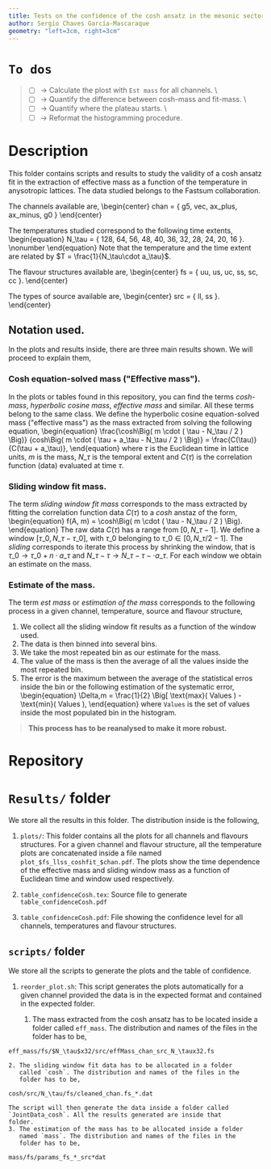 ```yaml
---
title: Tests on the confidence of the cosh ansatz in the mesonic sector
author: Sergio Chaves García-Mascaraque
geometry: "left=3cm, right=3cm"
---
```


# `To dos`

> - [ ] -> Calculate the plost with `Est mass` for all channels. \
> - [ ] -> Quantify the difference between cosh-mass and fit-mass. \
> - [ ] -> Quantify where the plateau starts. \
> - [ ] -> Reformat the histogramming procedure.

# Description

This folder contains scripts and results to study the validity of a
cosh ansatz fit in the extraction of effective mass as a function of
the temperature in anysotropic lattices. The data studied belongs to
the Fastsum collaboration. 

The channels available are,
\begin{center}
    chan = \{ g5, vec, ax\_plus, ax\_minus, g0 \}
\end{center}

The temperatures studied correspond to the following time extents,
\begin{equation}
    N\_\tau = \{ 128, 64, 56, 48, 40, 36, 32, 28, 24, 20, 16 \}.
    \nonumber
\end{equation}
Note that the temperature and the time extent are related by $T =
\frac{1}{N_\tau\cdot a_\tau}$.

The flavour structures available are,
\begin{center}
    fs = \{ uu, us, uc, ss, sc, cc \}.
\end{center}

The types of source available are,
\begin{center}
    src = \{ ll, ss \}.
\end{center}

## Notation used.
In the plots and results inside, there are three main results shown.
We will proceed to explain them,

### Cosh equation-solved mass ("Effective mass").
In the plots or tables found in this repository, you can find the
terms _cosh-mass_, _hyperbolic cosine mass_, _effective mass_ and
similar. All these terms belong to the same class. We define the
hyperbolic cosine equation-solved mass ("effective mass") as the mass
extracted from solving the following equation,
\begin{equation}
    \frac{\cosh\Big( m \cdot ( \tau - N_\tau / 2 ) \Big)}
         {cosh\Big( m \cdot ( \tau + a_\tau - N_\tau / 2 ) \Big)} =
    \frac{C(\tau)}{C(\tau + a_\tau)},
\end{equation}
where $\tau$ is the Euclidean time in lattice units, $m$ is the mass,
$N\_\tau$ is the temporal extent and $C(\tau)$ is the correlation
function (data) evaluated at time $\tau$. 

### Sliding window fit mass.
The term _sliding window fit mass_ corresponds to the mass extracted
by fitting the correlation function data $C(\tau)$ to a _cosh_ anstaz
of the form,
\begin{equation}
    f(A, m) = \cosh\Big( m \cdot ( \tau - N_\tau / 2 ) \Big).
\end{equation}
The raw data $C(\tau)$ has a range from $[0,N\_\tau-1]$. We define a
window $[\tau\_0,N\_\tau-\tau\_0]$, with $\tau\_0$ belonging to
$\tau\_0 \in [0, N\_\tau/2 -1]$. The _sliding_ corresponds to iterate
this process by shrinking the window, that is $\tau\_0 \to \tau\_0 +
n \cdot a\_\tau$ and $N\_\tau - \tau \to N\_\tau - \tau - \cdot
a\_\tau$. For each window we obtain an estimate on the mass.

### Estimate of the mass.
The term _est mass_ or _estimation of the mass_ corresponds to the
following process in a given channel, temperature, source and flavour
structure,

1. We collect all the sliding window fit results as a function of the
   window used.
2. The data is then binned into several bins.
3. We take the most repeated bin as our estimate for the mass.
4. The value of the mass is then the average of all the values inside
   the most repeated bin.
5. The error is the maximum between the average of the statistical
   erros inside the bin or the following estimation of the systematic
   error,
\begin{equation}
    \Delta\,m = \frac{1}{2} \Big[ \text{max}( Values ) - \text{min}(
    Values ),
\end{equation}
    where `Values` is the set of values inside the most populated bin
    in the histogram.

> **This process has to be reanalysed to make it more robust.**

# Repository

# `Results/` folder
We store all the results in this folder. The distribution inside is
the following,

1. `plots/`: This folder contains all the plots for all channels and
   flavours structures. For a given channel and flavour structure,
   all the temperature plots are concatenated inside a file named
   `plot_$fs_llss_coshfit_$chan.pdf`. The plots show the time
   dependence of the effective mass and sliding window mass as a
   function of Euclidean time and window used respectively.

2. `table_confidenceCosh.tex`: Source file to generate
   `table_confidenceCosh.pdf`

3. `table_confidenceCosh.pdf`: File showing the confidence level for
   all channels, temperatures and flavour structures.

## `scripts/` folder
We store all the scripts to generate the plots and the table of
confidence. 

1. `reorder_plot.sh`: This script generates the plots automatically
   for a given channel provided the data is in the expected format
   and contained in the expected folder.

    1. The mass extracted from the cosh ansatz has to be located
        inside a folder called `eff_mass`. The distribution and names
        of the files in the folder has to be,
```
eff_mass/fs/$N_\tau$x32/src/effMass_chan_src_N_\taux32.fs
```
    2. The sliding window fit data has to be allocated in a folder
       called `cosh`. The distribution and names of the files in the
       folder has to be,
```
cosh/src/N_\tau/fs/cleaned_chan.fs_*.dat
```
    The script will then generate the data inside a folder called 
    `JointData_cosh`. All the results generated are inside that
    folder.
    3. The estimation of the mass has to be allocated inside a folder
       named `mass`. The distribution and names of the files in the
       folder has to be,
```
mass/fs/params_fs_*_src*dat
```

